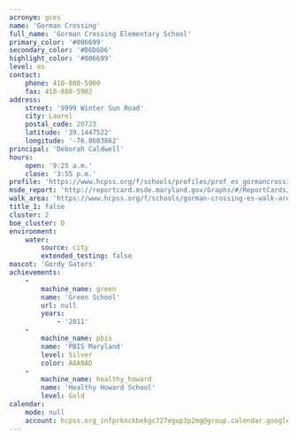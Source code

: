 ```yaml
---
acronym: gces
name: 'Gorman Crossing'
full_name: 'Gorman Crossing Elementary School'
primary_color: '#006699'
secondary_color: '#D6D6D6'
highlight_color: '#006699'
level: es
contact:
    phone: 410-880-5900
    fax: 410-880-5902
address:
    street: '9999 Winter Sun Road'
    city: Laurel
    postal_code: 20723
    latitude: '39.1447522'
    longitude: '-76.8603862'
principal: 'Deborah Caldwell'
hours:
    open: '9:25 a.m.'
    close: '3:55 p.m.'
profile: 'https://www.hcpss.org/f/schools/profiles/prof_es_gormancrossing.pdf'
msde_report: 'http://reportcard.msde.maryland.gov/Graphs/#/ReportCards/ReportCardSchool/1//1/13/0625/'
walk_area: 'https://www.hcpss.org/f/schools/gorman-crossing-es-walk-area.pdf'
title_1: false
cluster: 2
boe_cluster: D
environment:
    water:
        source: city
        extended_testing: false
mascot: 'Gordy Gators'
achievements:
    -
        machine_name: green
        name: 'Green School'
        url: null
        years:
            - '2011'
    -
        machine_name: pbis
        name: 'PBIS Maryland'
        level: Silver
        color: A8A9AD
    -
        machine_name: healthy_howard
        name: 'Healthy Howard School'
        level: Gold
calendar:
    mode: null
    account: hcpss.org_infprknckbekgc727egup3p2mg@group.calendar.google.com
---
```

